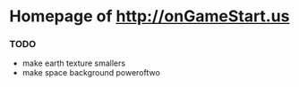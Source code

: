 # Homepage of http://onGameStart.us

### TODO
* make earth texture smallers
* make space background poweroftwo